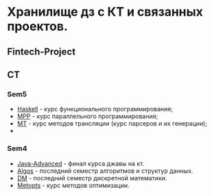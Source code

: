 # Хранилище дз с КТ и связанных проектов.

## Fintech-Project

## CT


### Sem5
  - [Haskell](ProgrammCourses/Sem5/haskell) - курс функционального программирования;
  - [MPP](ProgrammCourses/Sem5/mpp) - курс параллельного программирования;
  - [MT](ProgrammCourses/Sem5/mt) - курс методов трансляции (курс парсеров и их генерации);
  - 

### Sem4
  - [Java-Advanced](ProgrammCourses/Sem4/java-advanced) - финал курса джавы на кт.
  - [Algos](ProgrammCourses/Sem4/ALGOSlabs) - последний семестр алгоритмов и структур данных.
  - [DM](ProgrammCourses/Sem4/DMlabs) - последний семестр дискретной математики.
  - [Metopts](ProgrammCourses/Sem4/metopt) - курс методов оптимизации.



